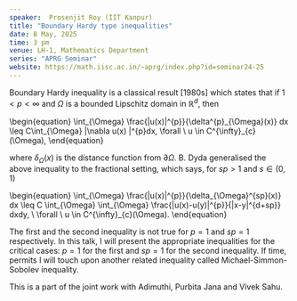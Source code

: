 ```yaml
---
speaker:  Prosenjit Roy (IIT Kanpur)
title: "Boundary Hardy type inequalities"
date: 8 May, 2025
time: 3 pm
venue: LH-1, Mathematics Department
series: "APRG Seminar"
website: https://math.iisc.ac.in/~aprg/index.php?id=seminar24-25
---
```


Boundary Hardy inequality is a classical result [1980s] which states that
if $1 < p < \infty$ and   $\Omega$  is a bounded Lipschitz domain in
$\mathbb{R}^d$, then

\begin{equation}
\int_{\Omega} \frac{|u(x)|^{p}}{\delta^{p}\_{\Omega}(x)}  dx \leq
C\int_{\Omega} |\nabla u(x) |^{p}dx,  \forall \ u \in
C^{\infty}_{c}(\Omega),
\end{equation}

where $\delta_\Omega(x)$ is the distance
function from $\partial\Omega$. B. Dyda generalised the above inequality
to the fractional setting, which says, for $sp >1$ and $s\in (0,1)$

\begin{equation}
\int_{\Omega} \frac{|u(x)|^{p}}{\delta_{\Omega}^{sp}(x)}  dx \leq C
\int_{\Omega} \int_{\Omega} \frac{|u(x)-u(y)|^{p}}{|x-y|^{d+sp}} dxdy,
\ \forall \ u \in C^{\infty}_{c}(\Omega).
\end{equation}

The first and the second inequality is not true for $p=1$ and $sp=1$
respectively. In this talk, I will present the  appropriate inequalities
for the  critical cases:  $p=1$ for the first and $sp= 1$ for the second
inequality. If time, permits I will touch upon another related inequality
called  Michael-Simmon-Sobolev inequality.

This is a part of the joint work with Adimuthi, Purbita Jana and Vivek Sahu.
